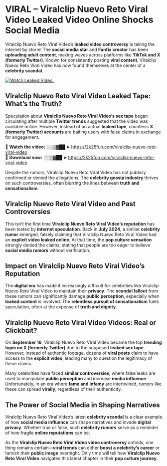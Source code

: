 # VIRAL – Viralclip Nuevo Reto Viral Video Leaked Video Online Shocks Social Media 

Viralclip Nuevo Reto Viral Video’s **leaked video controversy** is taking the internet by storm! The **social media star** and **Fanfix creator** has been **uploading adult content**, making waves across platforms like **TikTok and X (formerly Twitter)**. Known for consistently posting **viral content**, Viralclip Nuevo Reto Viral Video has now found themselves at the center of a **celebrity scandal**.  

[![Watch Leaked Video.](https://miro.medium.com/v2/resize:fit:828/format:webp/1*cilzJN44JGOrTw9NJCrNHA.gif "Watch Leaked Video")](https://2k25fun.com/viralclip-nuevo-reto-viral-video)

## **Viralclip Nuevo Reto Viral Video Leaked Tape: What’s the Truth?**  
Speculation about **Viralclip Nuevo Reto Viral Video’s sex tape** began circulating after multiple **Twitter trends** suggested that the video was available online. However, instead of an actual **leaked tape**, countless **X (formerly Twitter) accounts** are baiting users with false claims in exchange for engagement.  

🔹 **Watch the video:** ░░▒▓██ ➤ https://2k25fun.com/viralclip-nuevo-reto-viral-video  
🔹 **Download now:** ░░▒▓██ ➤ https://2k25fun.com/viralclip-nuevo-reto-viral-video  

Despite the rumors, Viralclip Nuevo Reto Viral Video has not publicly confirmed or denied the allegations. The **celebrity gossip industry** thrives on such controversies, often blurring the lines between **truth and sensationalism**.  

## **Viralclip Nuevo Reto Viral Video and Past Controversies**  
This isn’t the first time **Viralclip Nuevo Reto Viral Video’s reputation** has been tested by **internet speculation**. Back in **July 2024**, a similar **celebrity rumor** emerged, falsely claiming that Viralclip Nuevo Reto Viral Video had an **explicit video leaked online**. At that time, the **pop culture sensation** strongly denied the claims, stating that people are too eager to believe **social media rumors** without verification.  

## **Impact on Viralclip Nuevo Reto Viral Video’s Reputation**  
The **digital era** has made it increasingly difficult for celebrities like Viralclip Nuevo Reto Viral Video to maintain their **privacy**. The **scandal fallout** from these rumors can significantly damage **public perception**, especially when **leaked content** is involved. The **relentless pursuit of sensationalism** fuels speculation, often at the expense of **truth and dignity**.  

## **Viralclip Nuevo Reto Viral Video Videos: Real or Clickbait?**  
On **September 16**, Viralclip Nuevo Reto Viral Video became the top **trending topic on X (formerly Twitter)** due to the supposed **leaked sex tape**. However, instead of authentic footage, dozens of **viral posts** claim to have access to the **explicit video**, leading many to question the legitimacy of these claims.  

Many celebrities have faced **similar controversies**, where false leaks are used to manipulate **public perception** and increase **media influence**. Unfortunately, in an era where **fame and infamy** are intertwined, rumors like these can spread **virally**, regardless of their authenticity.  

## **The Power of Social Media in Shaping Narratives**  
Viralclip Nuevo Reto Viral Video’s latest **celebrity scandal** is a clear example of how **social media influence** can shape narratives and invade **digital privacy**. Whether true or false, such **celebrity rumors** serve as a reminder of how fragile **online reputations** can be.  

As the **Viralclip Nuevo Reto Viral Video video controversy** unfolds, one thing remains certain—**viral trends** can either **boost a celebrity’s career** or tarnish their **public image** overnight. Only time will tell how **Viralclip Nuevo Reto Viral Video** navigates this latest chapter in their **pop culture journey**. 